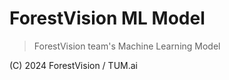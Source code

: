 # ForestVision ML Model
> ForestVision team's Machine Learning Model

(C) 2024 ForestVision / TUM.ai
